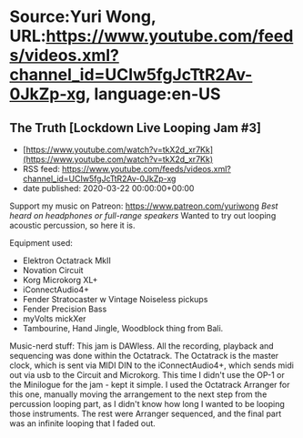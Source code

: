 # Source:Yuri Wong, URL:https://www.youtube.com/feeds/videos.xml?channel_id=UCIw5fgJcTtR2Av-0JkZp-xg, language:en-US

## The Truth [Lockdown Live Looping Jam #3]
 - [https://www.youtube.com/watch?v=tkX2d_xr7Kk](https://www.youtube.com/watch?v=tkX2d_xr7Kk)
 - RSS feed: https://www.youtube.com/feeds/videos.xml?channel_id=UCIw5fgJcTtR2Av-0JkZp-xg
 - date published: 2020-03-22 00:00:00+00:00

Support my music on Patreon: https://www.patreon.com/yuriwong *Best heard on headphones or full-range speakers*
Wanted to try out looping acoustic percussion, so here it is.

Equipment used:
- Elektron Octatrack MkII
- Novation Circuit
- Korg Microkorg XL+
- iConnectAudio4+
- Fender Stratocaster w Vintage Noiseless pickups
- Fender Precision Bass
- myVolts mickXer
- Tambourine, Hand Jingle, Woodblock thing from Bali.

Music-nerd stuff:
This jam is DAWless. All the recording, playback and sequencing was done within the Octatrack.
The Octatrack is the master clock, which is sent via MIDI DIN to the iConnectAudio4+, which sends midi out via usb to the Circuit and Microkorg. This time I didn't use the OP-1 or the Minilogue for the jam - kept it simple.
I used the Octatrack Arranger for this one, manually moving the arrangement to the next step from the percussion looping part, as I didn't know how long I wanted to be looping those instruments. The rest were Arranger sequenced, and the final part was an infinite looping that I faded out.


